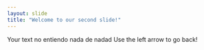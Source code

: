 ```yaml
---
layout: slide
title: "Welcome to our second slide!"
---
```

Your text no entiendo nada de nadad
Use the left arrow to go back!
